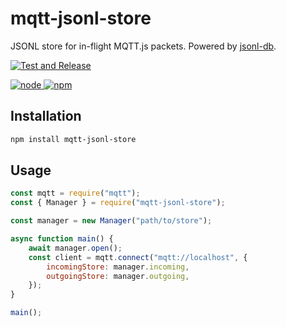 # mqtt-jsonl-store

JSONL store for in-flight MQTT.js packets. Powered by [jsonl-db](https://github.com/AlCalzone/jsonl-db).

[![Test and Release](https://github.com/robertsLando/mqtt-jsonl-store/actions/workflows/test-and-release.yml/badge.svg)](https://github.com/robertsLando/mqtt-jsonl-store/actions/workflows/test-and-release.yml)

[![node](https://img.shields.io/node/v/@robertsLando/mqtt-jsonl-store.svg) ![npm](https://img.shields.io/npm/v/@robertsLando/mqtt-jsonl-store.svg)](https://www.npmjs.com/package/@robertsLando/mqtt-jsonl-store)

## Installation

```bash
npm install mqtt-jsonl-store
```

## Usage

```js
const mqtt = require("mqtt");
const { Manager } = require("mqtt-jsonl-store");

const manager = new Manager("path/to/store");

async function main() {
	await manager.open();
	const client = mqtt.connect("mqtt://localhost", {
		incomingStore: manager.incoming,
		outgoingStore: manager.outgoing,
	});
}

main();
```
